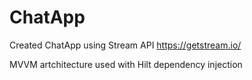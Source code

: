 # ChatApp

Created ChatApp using Stream API
https://getstream.io/

MVVM artchitecture used with Hilt dependency injection
